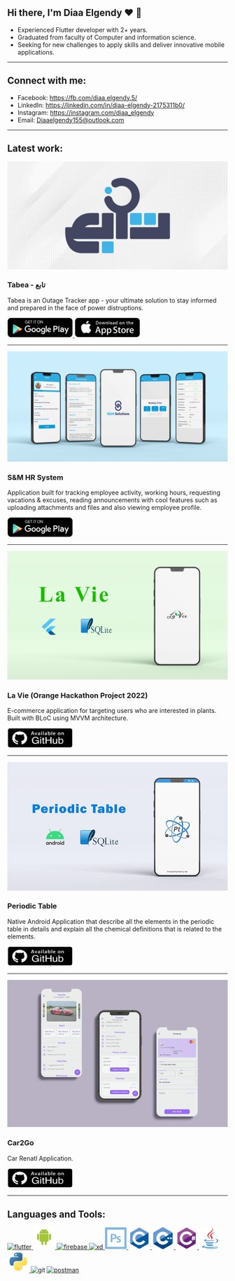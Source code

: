 ## Hi there, I'm Diaa Elgendy     ❤️ 👋
  - Experienced Flutter developer with 2+ years.
  - Graduated from faculty of Computer and information science.
  - Seeking for new challenges to apply skills and deliver innovative mobile applications.
<hr>
 
## Connect with me:
  - Facebook:  https://fb.com/diaa.elgendy.5/
  - LinkedIn:   https://linkedin.com/in/diaa-elgendy-2175311b0/
  - Instagram:  https://instagram.com/diaa_elgendy
  - Email:      Diaaelgendy155@outlook.com
<hr>

## Latest work:

<img src="images/tabea.jpg" alt="Image">
<h3>Tabea - تابع</h3>
<p>Tabea is an Outage Tracker app - your ultimate solution to stay informed and prepared in the face of power distruptions.</p>  
<a href="https://play.google.com/store/apps/details?id=com.digitalbond.tabe3&pli=1" target="_blank" rel="noreferrer"> <img src="images/google play logo.png" alt="c" width="150"/> </a>
<a href="https://apps.apple.com/eg/app/tabea-%D8%AA%D8%A7%D8%A8%D8%B9/id6458308370" target="_blank" rel="noreferrer"> <img src="images/app store logo.png" alt="c" width="150"/> </a>
<hr>

<img src="images/HrSystem.jpg" alt="Image">
<h3>S&M HR System</h3>
<p>Application built for tracking employee activity, working hours, requesting vacations & excuses, reading announcements with cool features such as uploading attachments and files and also viewing employee profile.</p>  
<a href="https://play.google.com/store/apps/details?id=com.digitalbond.tabe3&pli=1" target="_blank" rel="noreferrer"> <img src="images/google play logo.png" alt="c" width="150"/> </a>
<hr>

<img src="images/lavie.jpg" alt="Image">
<h3>La Vie (Orange Hackathon Project 2022)</h3>
<p>E-commerce application for targeting users who are interested in plants. Built with BLoC using MVVM architecture.</p>
<a href="https://github.com/Diaa-Elgendy/LaVie" target="_blank" rel="noreferrer"> <img src="images/github.png" alt="c" width="150"/> </a>
<hr>

<img src="images/periodicTable.jpg" alt="Image" >
<h3>Periodic Table</h3>
<p>Native Android Application that describe all the elements in the periodic table in details and explain all the chemical definitions that is related to the elements.</p>
<a href="https://github.com/Diaa-Elgendy/Periodic-Table" target="_blank" rel="noreferrer"> <img src="images/github.png" alt="c" width="150"/> </a>
<hr>

<img src="images/car2go.jpg" alt="Image" >
<h3>Car2Go</h3>
<p>Car Renatl Application.</p>
<a href="https://github.com/Diaa-Elgendy/Car2Go" target="_blank" rel="noreferrer"> <img src="images/github.png" alt="c" width="150"/> </a>
<hr>


## Languages and Tools:

<p align="left"> <a href="https://flutter.dev" target="_blank" rel="noreferrer"> <img src="https://www.vectorlogo.zone/logos/flutterio/flutterio-icon.svg" alt="flutter" width="50" height="50"/> </a> <a href="https://developer.android.com" target="_blank" rel="noreferrer"> <img src="https://raw.githubusercontent.com/devicons/devicon/master/icons/android/android-original-wordmark.svg" alt="android" width="50" height="50"/> </a> <a href="https://firebase.google.com/" target="_blank" rel="noreferrer"> <img src="https://www.vectorlogo.zone/logos/firebase/firebase-icon.svg" alt="firebase" width="50" height="50"/> </a> <a href="https://www.adobe.com/products/xd.html" target="_blank" rel="noreferrer"> <img src="https://cdn.worldvectorlogo.com/logos/adobe-xd.svg" alt="xd" width="50" height="50"/> </a> <a href="https://www.photoshop.com/en" target="_blank" rel="noreferrer"> <img src="https://raw.githubusercontent.com/devicons/devicon/master/icons/photoshop/photoshop-line.svg" alt="photoshop" width="50" height="50"/> </a> <a href="https://www.cprogramming.com/" target="_blank" rel="noreferrer"> <img src="https://raw.githubusercontent.com/devicons/devicon/master/icons/c/c-original.svg" alt="c" width="50" height="50"/> </a> <a href="https://www.w3schools.com/cpp/" target="_blank" rel="noreferrer"> <img src="https://raw.githubusercontent.com/devicons/devicon/master/icons/cplusplus/cplusplus-original.svg" alt="cplusplus" width="50" height="50"/> </a> <a href="https://www.w3schools.com/cs/" target="_blank" rel="noreferrer"> <img src="https://raw.githubusercontent.com/devicons/devicon/master/icons/csharp/csharp-original.svg" alt="csharp" width="50" height="50"/> </a> <a href="https://www.java.com" target="_blank" rel="noreferrer"> <img src="https://raw.githubusercontent.com/devicons/devicon/master/icons/java/java-original.svg" alt="java" width="50" height="50"/> </a> <a href="https://www.python.org" target="_blank" rel="noreferrer"> <img src="https://raw.githubusercontent.com/devicons/devicon/master/icons/python/python-original.svg" alt="python" width="50" height="50"/> </a>  <img src="https://www.vectorlogo.zone/logos/git-scm/git-scm-icon.svg" alt="git" width="50" height="50"/> </a> <a href="https://postman.com" target="_blank" rel="noreferrer"> <img src="https://www.vectorlogo.zone/logos/getpostman/getpostman-icon.svg" alt="postman" width="50" height="50"/> </p>
